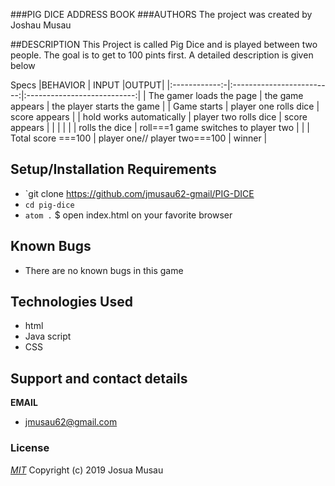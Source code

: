 ###PIG DICE
ADDRESS BOOK
###AUTHORS
 The project was created by Joshau Musau

##DESCRIPTION
This Project is called Pig Dice and is played between two people. The goal is to get to 100 pints first. A detailed description is given below

Specs
|BEHAVIOR             |    INPUT                     |OUTPUT|
|:------------:-|:-------------------------:|:---------------------------:|
|   The gamer loads the page            |      the game appears                 |       the player starts the game                       |
|   Game starts           |       player one rolls dice                    |     score appears                         |
|    hold works automatically           |    player two rolls dice                       |     score appears                         |
|               |                           |                              |
|    rolls the dice           |  roll===1    game switches to player two                     |                              |
|     Total score ===100          |     player one// player two===100                      |    winner                          |
## Setup/Installation Requirements
-   `git clone https://github.com/jmusau62-gmail/PIG-DICE
-   `cd pig-dice`
-   `atom .`
$ open index.html on your favorite browser
## Known Bugs


-   There are no known bugs in this game

## Technologies Used
-   html
-   Java script
-   CSS
## Support and contact details
  **EMAIL**
-   jmusau62@gmail.com
### License
_[MIT](https://choosealicense.com/licenses/mit/)_
Copyright (c) 2019 Josua Musau
